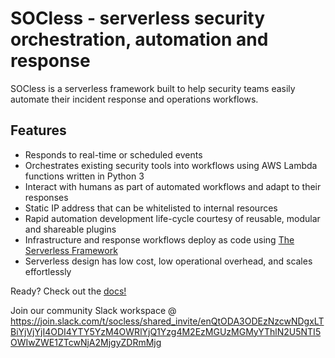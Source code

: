 # SOCless - serverless security orchestration, automation and response

SOCless is a serverless framework built to help security teams easily automate their incident response and operations workflows.


Features
---
- Responds to real-time or scheduled events
- Orchestrates existing security tools into workflows using AWS Lambda functions written in Python 3
- Interact with humans as part of automated workflows and adapt to their responses
- Static IP address that can be whitelisted to internal resources
- Rapid automation development life-cycle courtesy of reusable, modular and shareable plugins
- Infrastructure and response workflows deploy as code using [The Serverless Framework](https://serverless.com)
- Serverless design has low cost, low operational overhead, and scales effortlessly

Ready? Check out the [docs!](https://twilio-labs.github.io/socless/)


Join our community Slack workspace @ https://join.slack.com/t/socless/shared_invite/enQtODA3ODEzNzcwNDgxLTBiYjVjYjI4ODI4YTY5YzM4OWRlYjQ1Yzg4M2EzMGUzMGMyYThlN2U5NTI5OWIwZWE1ZTcwNjA2MjgyZDRmMjg